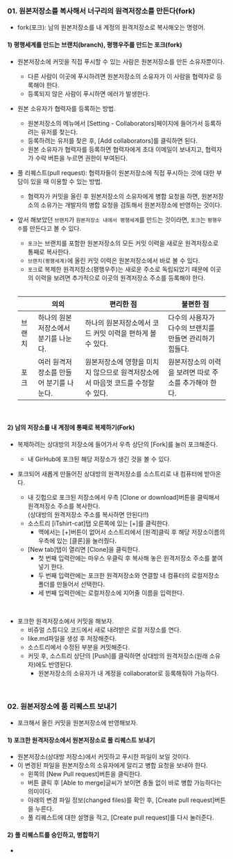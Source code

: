 ### 01. 원본저장소를 복사해서 너구리의 원격저장소를 만든다(fork)
- fork(포크): 남의 원본저장소를 내 계정의 원격저장소로 복사해오는 명령어.

#### 1) 평행세계를 만드는 브랜치(branch), 평행우주를 만드는 포크(fork)

- 원본저장소에 커밋을 직접 푸시할 수 있는 사람은 원본저장소를 만든 소유자뿐이다.
  - 다른 사람이 이곳에 푸시하려면 원본저장소의 소유자가 이 사람을 협력자로 등록해야 한다.
  - 등록되지 않은 사람이 푸시하면 에러가 발생한다.
  
- 원본 소유자가 협력자를 등록하는 방법.
  - 원본저장소의 메뉴에서 [Setting - Collaborators]페이지에 들어가서 등록하려는 유저를 찾는다.
  - 등록하려는 유저를 찾은 후, [Add collaborators]를 클릭하면 된다.
  - 원본 소유자가 협력자를 등록하면 협력자에게 초대 이메일이 보내지고, 협력자가 수락 버튼을 누르면 권한이 부여된다.  
  
- 풀 리퀘스트(pull request): 협력자들이 원본저장소에 직접 푸시하는 것에 대한 부담이 있을 때 이용할 수 있는 방법.

  - 협력자가 커밋을 올린 후 원본저장소의 소유자에게 병합 요청을 하면, 원본저장소의 소유가는 개발자의 병합 요청을 검토해서 원본저장소에 반영하는 것이다.

- 앞서 해보았던 ```브랜치```가 ```원본저장소 내에서 평행세계```를 만드는 것이라면, ```포크```는 ```평행우주```를 만든다고 볼 수 있다.
  - ```포크```는 브랜치를 포함한 원본저장소의 모든 커밋 이력을 새로운 원격저장소로 통째로 복사한다.
  - ```브랜치(평행세계)```에 올린 커밋 이력은 원본저장소에서 바로 볼 수 있다.
  - ```포크```로 복제한 원격저장소(평행우주)는 새로운 주소로 독립되었기 때문에 이곳의 이력을 보려면 추가적으로 이곳의 원격저장소 주소를 등록해야 한다.
  <br/>
  
  | <center></center> | 의의 | 편리한 점 | 불편한 점 |
  | ---- | ---- | ---- | ---- |
  | 브랜치 | 하나의 원본저장소에서 분기를 나눈다. | 하나의 원본저장소에서 코드 커밋 이력을 편하게 볼 수 있다. | 다수의 사용자가 다수의 브랜치를 만들면 관리하기 힘들다. |
  | 포크  | 여러 원격저장소를 만들어 분기를 나눈다. | 원본저장소에 영향을 미치지 않으므로 원격저장소에서 마음껏 코드를 수정할 수 있다. | 원본저장소의 이력을 보려면 따로 주소를 추가해야 한다. |
<br/>

#### 2) 남의 저장소를 내 계정에 통째로 복제하기(Fork)
- 복제하려는 상대방의 저장소에 들어가서 우측 상단의 [Fork]를 눌러 포크해준다.
  - 내 GirHub에 포크된 해당 저장소가 생긴 것을 볼 수 있다.
  
- 포크되어 새롭게 만들어진 상대방의 원격저장소를 소스트리로 내 컴퓨터에 받아온다.
  - 내 깃헙으로 포크된 저장소에서 우측 [Clone or download]버튼을 클릭해서 원격저장소 주소를 복사한다.   
     (상대방의 원격저장소 주소를 복사하면 안된다!!)
  - 소스트리 [iTshirt-cat]탭 오른쪽에 있는 [+]를 클릭한다.
    - 맥에서는 [+]버튼이 없어서 소스트리에서 [원격]클릭 후 해당 저장소이름의 우측에 있는 [클론]을 눌러줬다.
  - [New tab]탭이 열리면 [Clone]을 클릭한다. 
    - 첫 번째 입력란에는 마우스 우클릭 후 복사해 놓은 원격저장소 주소를 붙여넣기 한다.
    - 두 번째 입력란에는 포크한 원격저장소와 연결할 내 컴퓨터의 로컬저장소 폴더를 만들어서 선택한다.
    - 세 번째 입력란에는 로컬저장소에 지어줄 이름을 입력한다.
<br/>

- 포크한 원격저장소에서 커밋을 해보자.
  - 비쥬얼 스튜디오 코드에서 새로 내려받은 로컬 저장소를 연다.
  - like.md파일을 생성 후 저장해준다.
  - 소스트리에서 수정된 부분을 커밋해준다.
  - 커밋 후, 소스트리 상단의 [Push]를 클릭하면 상대방의 원격저장소(원래 소유자)에도 반영된다.
    - 원본저장소의 소유자가 내 계정을 collaborator로 등록해줘야 가능하다.
<br/>

### 02. 원본저장소에 품 리퀘스트 보내기
- 포크해서 올린 커밋을 원본저장소에 반영해보자.

#### 1) 포크한 원격저장소에서 원본저장소로 풀 리퀘스트 보내기
- 원본저장소(상대방 저장소)에서 커밋하고 푸시한 파일이 보일 것이다.
- 이 변경된 파일을 원본저장소의 소유자에게 알리고 병합 요청을 보내야 한다.
  - 왼쪽의 [New Pull request]버튼을 클릭한다.
  - 버튼 클릭 후 [Able to merge]글씨가 보이면 충돌 없이 바로 병합 가능하다는 의미이다.
  - 아래의 변경 파일 정보(changed files)를 확인 후, [Create pull request]버튼을 누른다.
  - 풀 리퀘스트에 대한 설명을 적고, [Create pull request]를 다시 눌러준다.

#### 2) 풀 리퀘스트를 승인하고, 병합하기
- 

